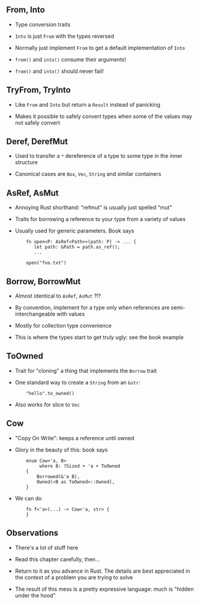 ## From, Into

* Type conversion traits

* `Into` is just `From` with the types reversed

* Normally just implement `From` to get a default
  implementation of `Into`

* `from()` and `into()` consume their arguments!

* `from()` and `into()` should never fail!

## TryFrom, TryInto

* Like `From` and `Into` but return a `Result` instead of
  panicking

* Makes it possible to safely convert types when some of the
  values may not safely convert

## Deref, DerefMut

* Used to transfer a `*` dereference of a type to some
  type in the inner structure
  
* Canonical cases are `Box`, `Vec`, `String` and similar containers

## AsRef, AsMut

* Annoying Rust shorthand: "refmut" is usually just spelled
  "mut"

* Traits for borrowing a reference to your type from a
  variety of values

* Usually used for generic parameters. Book says

          fn open<P: AsRef<Path>>(path: P) -> ... {
             let path: &Path = path.as_ref();
             ...

          open("foo.txt")

## Borrow, BorrowMut

* Almost identical to `AsRef`, `AsMut` ?!?

* By convention, implement for a type only when references
  are semi-interchangeable with values

* Mostly for collection type convenience

* This is where the types start to get truly ugly: see the
  book example

## ToOwned

* Trait for "cloning" a thing that implements the `Borrow`
  trait

* One standard way to create a `String` from an `&str`:

          "hello".to_owned()

* Also works for slice to `Vec`

## Cow

* "Copy On Write": keeps a reference until owned

* Glory in the beauty of this: book says

          enum Cow<'a, B>
               where B: ?Sized + 'a + ToOwned
          {
              Borrowed(&'a B),
              Owned(<B as ToOwned>::Owned),
          }

* We can do

          fn f<'a>(...) -> Cow<'a, str> {
          }

## Observations

* There's a lot of stuff here

* Read this chapter carefully, then…

* Return to it as you advance in Rust. The details are best
  appreciated in the context of a problem you are trying to
  solve

* The result of this mess is a pretty expressive language:
  much is "hidden under the hood"
